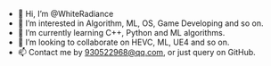 - 👋 Hi, I’m @WhiteRadiance
- 👀 I’m interested in Algorithm, ML, OS, Game Developing and so on.
- 🌱 I’m currently learning C++, Python and ML algorithms.
- 💞️ I’m looking to collaborate on HEVC, ML, UE4 and so on.
- 📫 Contact me by 930522968@qq.com, or just query on GitHub.

<!---
WhiteRadiance/WhiteRadiance is a ✨ special ✨ repository because its `README.md` (this file) appears on your GitHub profile.
You can click the Preview link to take a look at your changes.
--->
